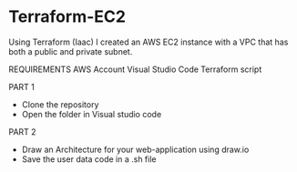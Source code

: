 # Terraform-EC2
Using Terraform (Iaac) I created an AWS EC2 instance with a VPC that has both a public and private subnet.

REQUIREMENTS
  AWS Account
  Visual Studio Code
  Terraform script

PART 1
- Clone the repository
- Open the folder in Visual studio code

PART 2
- Draw an Architecture for your web-application using draw.io
- Save the user data code in a .sh file
